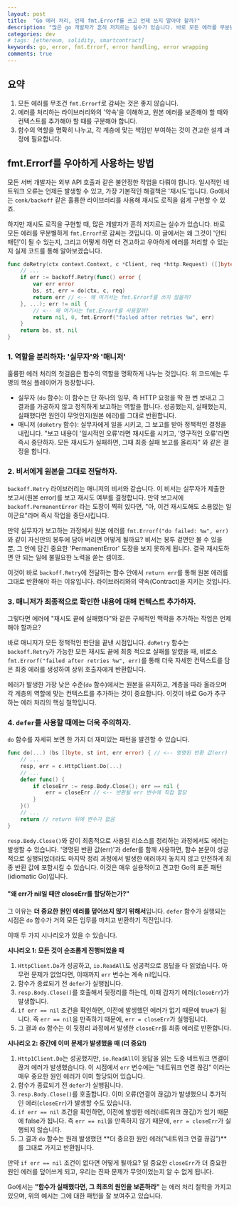 ```yaml
---
layout: post
title:  "Go 에러 처리, 언제 fmt.Errorf를 쓰고 언제 쓰지 말아야 할까?"
description: "많은 go 개발자가 흔히 저지르는 실수가 있습니다. 바로 모든 에러를 무분별하게 fmt.Errorf로 감싸는 것입니다. 이 글에서는 왜 그것이 '안티 패턴'이 될 수 있는지, 그리고 어떻게 하면 더 견고하고 우아하게 에러를 처리할 수 있는지 실제 코드를 통해 알아봅니다."
categories: dev
# tags: [ethereum, solidity, smartcontract]
keywords: go, error, fmt.Errorf, error handling, error wrapping
comments: true
---
```


## 요약

1. 모든 에러를 무조건 `fmt.Errorf`로 감싸는 것은 좋지 않습니다.
2. 에러를 처리하는 라이브러리와의 '약속'을 이해하고, 원본 에러를 보존해야 할 때와 컨텍스트를 추가해야 할 때를 구분해야 합니다.
3. 함수의 역할을 명확히 나누고, 각 계층에 맞는 책임만 부여하는 것이 견고한 설계 과정에 필요합니다.

## fmt.Errorf를 우아하게 사용하는 방법

모든 서버 개발자는 외부 API 호출과 같은 불안정한 작업을 다뤄야 합니다. 일시적인 네트워크 오류는 언제든 발생할 수 있고, 가장 기본적인 해결책은 '재시도'입니다. Go에서는 `cenk/backoff` 같은 훌륭한 라이브러리를 사용해 재시도 로직을 쉽게 구현할 수 있죠.

하지만 재시도 로직을 구현할 때, 많은 개발자가 흔히 저지르는 실수가 있습니다. 바로 모든 에러를 무분별하게 `fmt.Errorf`로 감싸는 것입니다. 이 글에서는 왜 그것이 '안티 패턴'이 될 수 있는지, 그리고 어떻게 하면 더 견고하고 우아하게 에러를 처리할 수 있는지 실제 코드를 통해 알아보겠습니다.

```go
func doRetry(ctx context.Context, c *Client, req *http.Request) ([]byte, int, error) {
    // ...
	if err := backoff.Retry(func() error {
		var err error
		bs, st, err = do(ctx, c, req)
		return err // <-- 왜 여기서는 fmt.Errorf를 쓰지 않을까?
	}, ...); err != nil {
        // <-- 왜 여기서는 fmt.Errorf를 사용할까?
		return nil, 0, fmt.Errorf("failed after retries %w", err)
	}
	return bs, st, nil
}
```

### 1. 역할을 분리하자: '실무자'와 '매니저'

훌륭한 에러 처리의 첫걸음은 함수의 역할을 명확하게 나누는 것입니다. 위 코드에는 두 명의 핵심 플레이어가 등장합니다.

- 실무자 (`do` 함수): 이 함수는 단 하나의 임무, 즉 HTTP 요청을 딱 한 번 보내고 그 결과를 가공하지 않고 정직하게 보고하는 역할을 합니다. 성공했는지, 실패했는지, 실패했다면 원인이 무엇인지(원본 에러)를 그대로 반환합니다.
- 매니저 (`doRetry` 함수): 실무자에게 일을 시키고, 그 보고를 받아 정책적인 결정을 내립니다. "보고 내용이 '일시적인 오류'라면 재시도를 시키고, '영구적인 오류'라면 즉시 중단하자. 모든 재시도가 실패하면, 그때 최종 실패 보고를 올리자" 와 같은 결정을 합니다.

### 2. 비서에게 원본을 그대로 전달하자.

`backoff.Retry` 라이브러리는 매니저의 비서와 같습니다. 이 비서는 실무자가 제출한 보고서(원본 error)를 보고 재시도 여부를 결정합니다. 만약 보고서에 `backoff.PermanentError` 라는 도장이 찍혀 있다면, "아, 이건 재시도해도 소용없는 일이군요"라며 즉시 작업을 중단시킵니다.

만약 실무자가 보고하는 과정에서 원본 에러를 `fmt.Errorf("do failed: %w", err)`와 같이 자신만의 봉투에 담아 버리면 어떻게 될까요? 비서는 봉투 겉면만 볼 수 있을 뿐, 그 안에 담긴 중요한 'PermanentError' 도장을 보지 못하게 됩니다. 결국 재시도하면 안 되는 일에 불필요한 노력을 쏟는 셈이죠. 

이것이 바로 `backoff.Retry`에 전달하는 함수 안에서 `return err`를 통해 원본 에러를 그대로 반환해야 하는 이유입니다. 라이브러리와의 약속(Contract)을 지키는 것입니다.

### 3. 매니저가 최종적으로 확인한 내용에 대해 컨텍스트 추가하자.

그렇다면 에러에 "재시도 끝에 실패했다"와 같은 구체적인 맥락을 추가하는 작업은 언제 해야 할까요?

바로 매니저가 모든 정책적인 판단을 끝낸 시점입니다. `doRetry` 함수는 `backoff.Retry`가 가능한 모든 재시도 끝에 최종 적으로 실패를 알렸을 때, 비로소 `fmt.Errorf("failed after retries %w", err)`를 통해 더욱 자세한 컨텍스트를 담은 최종 에러를 생성하여 상위 호출자에게 반환합니다.

에러가 발생한 가장 낮은 수준(`do` 함수)에서는 원본을 유지하고, 계층을 따라 올라오며 각 계층의 역할에 맞는 컨텍스트를 추가하는 것이 중요합니다. 이것이 바로 Go가 추구하는 에러 처리의 핵심 철학입니다.

### 4. `defer`를 사용할 때에는 더욱 주의하자.

`do` 함수를 자세히 보면 한 가지 더 재미있는 패턴을 발견할 수 있습니다.

```go
func do(...) (bs []byte, st int, err error) { // <-- 명명된 반환 값(err)
    // ...
    resp, err = c.HttpClient.Do(...)
    // ...
    defer func() {
        if closeErr := resp.Body.Close(); err == nil {
            err = closeErr // <-- 반환될 err 변수에 직접 할당
        }
    }()
    // ...
    return // return 뒤에 변수가 없음
}
```

`resp.Body.Close()`와 같이 최종적으로 사용된 리소스를 정리하는 과정에서도 에러는 발생할 수 있습니다. '명명된 반환 값(err)'과 defer를 함께 사용하면, 함수 본문이 성공적으로 실행되었더라도 마지막 정리 과정에서 발생한 에러까지 놓치지 않고 안전하게 최종 반환 값에 포함시킬 수 있습니다. 이것은 매우 실용적이고 견고한 Go의 표준 패턴(idiomatic Go)입니다.

#### "왜 err가 nil일 때만 closeErr를 할당하는가?"

그 이유는 **더 중요한 원인 에러를 덮어쓰지 않기 위해서**입니다. `defer` 함수가 실행되는 시점은 `do` 함수가 거의 모든 임무를 마치고 반환하기 직전입니다. 

이때 두 가지 시나리오가 있을 수 있습니다.

**시나리오 1: 모든 것이 순조롭게 진행되었을 때**

1. `HttpClient.Do`가 성공하고, `io.ReadAll`도 성공적으로 응답을 다 읽었습니다. 아무런 문제가 없었다면, 이때까지 `err` 변수는 계속 nil입니다.
2. 함수가 종료되기 전 `defer`가 실행됩니다.
3. `resp.Body.Close()`를 호출해서 뒷정리를 하는데, 이때 갑자기 에러(`closeErr`)가 발생합니다.
4. `if err == nil` 조건을 확인하면, 이전에 발생했던 에러가 없기 때문에 true가 됩니다. 즉 `err == nil`을 만족하기 때문에, `err = closeErr`가 실행됩니다.
5. 그 결과 `do` 함수는 이 뒷정리 과정에서 발생한 `closeErr`를 최종 에러로 반환합니다.

**시나리오 2: 중간에 이미 문제가 발생했을 때 (더 중요!)**

1. `Http1Client.Do`는 성공했지만, `io.ReadAll`이 응답을 읽는 도중 네트워크 연결이 끊겨 에러가 발생했습니다. 이 시점에서 `err` 변수에는 "네트워크 연결 끊김" 이라는 매우 중요한 원인 에러가 이미 할당되어 있습니다.
2. 함수가 종료되기 전 `defer`가 실행됩니다.
3. `resp.Body.Close()`를 호출합니다. 이미 오류(연결이 끊김)가 발생했으니 추가적인 에러(`closeErr`)가 발생할 수도 있습니다.
4. `if err == nil` 조건을 확인하면, 이전에 발생한 에러(네트워크 끊김)가 있기 때문에 false가 됩니다. 즉 `err == nil`을 만족하지 않기 때문에, `err = closeErr`가 실행되지 않습니다.
5. 그 결과 `do` 함수는 원래 발생했던 **더 중요한 원인 에러("네트워크 연결 끊김")**를 그대로 가지고 반환됩니다.

만약 `if err == nil` 조건이 없다면 어떻게 될까요? 덜 중요한 `closeErr`가 더 중요한 원인 에러를 덮어쓰게 되고, 우리는 진짜 문제가 무엇이었는지 알 수 없게 됩니다.

Go에서는 **"함수가 실패했다면, 그 최초의 원인을 보존하라"** 는 에러 처리 철학을 가지고 있으며, 위의 예시는 그에 대한 패턴을 잘 보여주고 있습니다.
